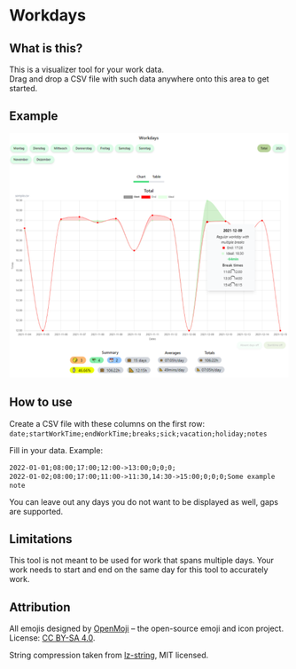 # Workdays

## What is this?
This is a visualizer tool for your work data.  
Drag and drop a CSV file with such data anywhere onto this area to get started.

## Example
<img src="./example.png" />

## How to use
Create a CSV file with these columns on the first row:  
`date;startWorkTime;endWorkTime;breaks;sick;vacation;holiday;notes`  
  
Fill in your data. Example:  
```csv
2022-01-01;08:00;17:00;12:00->13:00;0;0;0;  
2022-01-02;08:00;17:00;11:00->11:30,14:30->15:00;0;0;0;Some example note
```

You can leave out any days you do not want to be displayed as well, gaps are supported.

## Limitations
This tool is not meant to be used for work that spans multiple days.
Your work needs to start and end on the same day for this tool to accurately work.

## Attribution
All emojis designed by [OpenMoji](https://openmoji.org/) – the open-source emoji and icon project. License: [CC BY-SA 4.0](https://creativecommons.org/licenses/by-sa/4.0).  
  
String compression taken from [lz-string](https://github.com/pieroxy/lz-string), MIT licensed.
